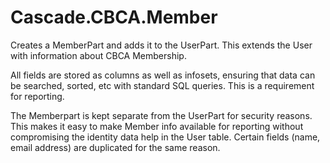 # Cascade.CBCA.Member
Creates a MemberPart and adds it to the UserPart. This extends the User with information about CBCA Membership.

All fields are stored as columns as well as infosets, ensuring that data can be searched, sorted, 
etc with standard SQL queries. This is a requirement for reporting.

The Memberpart is kept separate from the UserPart for security reasons. This makes it easy to make Member 
info available for reporting without compromising the identity data help in the User table. Certain fields
(name, email address) are duplicated for the same reason.